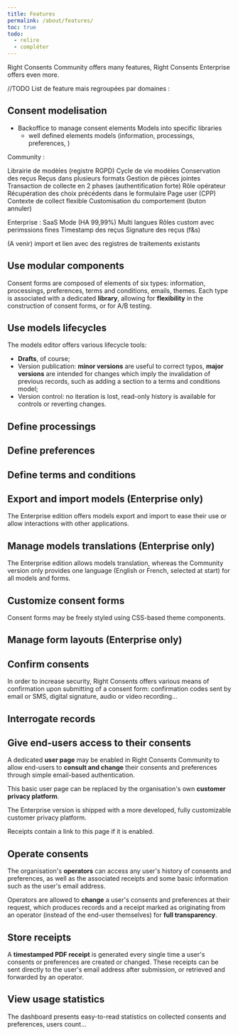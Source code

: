 ```yaml
---
title: Features
permalink: /about/features/
toc: true
todo:
  - relire
  - compléter
---
```


Right Consents Community offers many features, Right Consents Enterprise offers even more.

//TODO List de feature mais regroupées par domaines :

## Consent modelisation

- Backoffice to manage consent elements Models into specific libraries
  - well defined elements models (information, processings, preferences, )

Community :

Librairie de modèles (registre RGPD)
Cycle de vie modèles
Conservation des reçus
Reçus dans plusieurs formats
Gestion de pièces jointes
Transaction de collecte en 2 phases (authentification forte)
Rôle opérateur
Récupération des choix précédents dans le formulaire
Page user (CPP)
Contexte de collect flexible
Customisation du comportement (buton annuler)

Enterprise :
SaaS Mode (HA 99,99%)
Multi langues
Rôles custom avec perimssions fines
Timestamp des reçus
Signature des reçus (f&s)

(A venir) import et lien avec des registres de traitements existants



## Use modular components

Consent forms are composed of elements of six types: information, processings, preferences, terms and conditions, emails, themes. Each type is associated with a dedicated **library**, allowing for **flexibility** in the construction of consent forms, or for A/B testing.

## Use models lifecycles

The models editor offers various lifecycle tools:
- **Drafts**, of course;
- Version publication: **minor versions** are useful to correct typos, **major versions** are intended for changes which imply the invalidation of previous records, such as adding a section to a terms and conditions model;
- Version control: no iteration is lost, read-only history is available for controls or reverting changes.

## Define processings

## Define preferences

## Define terms and conditions

## Export and import models (Enterprise only)

The Enterprise edition offers models export and import to ease their use or allow interactions with other applications.

## Manage models translations (Enterprise only)

The Enterprise edition allows models translation, whereas the Community version only provides one language (English or French, selected at start) for all models and forms.

## Customize consent forms

Consent forms may be freely styled using CSS-based theme components.

## Manage form layouts (Enterprise only)

## Confirm consents

In order to increase security, Right Consents offers various means of confirmation upon submitting of a consent form: confirmation codes sent by email or SMS, digital signature, audio or video recording...

## Interrogate records

## Give end-users access to their consents

A dedicated **user page** may be enabled in Right Consents Community to allow end-users to **consult and change** their consents and preferences through simple email-based authentication.

This basic user page can be replaced by the organisation's own **customer privacy platform**.

The Enterprise version is shipped with a more developed, fully customizable customer privacy platform.

Receipts contain a link to this page if it is enabled.

## Operate consents

The organisation's **operators** can access any user's history of consents and preferences, as well as the associated receipts and some basic information such as the user's email address.

Operators are allowed to **change** a user's consents and preferences at their request, which produces records and a receipt marked as originating from an operator (instead of the end-user themselves) for **full transparency**.

## Store receipts

A **timestamped PDF receipt** is generated every single time a user's consents or preferences are created or changed. These receipts can be sent directly to the user's email address after submission, or retrieved and forwarded by an operator.

## View usage statistics

The dashboard presents easy-to-read statistics on collected consents and preferences, users count...
